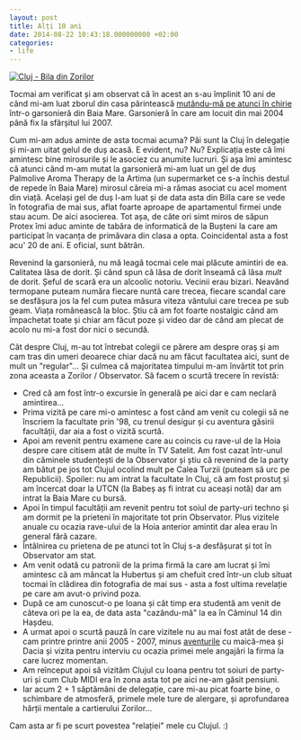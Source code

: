 ```yaml
---
layout: post
title: Alți 10 ani
date: 2014-08-22 10:43:18.000000000 +02:00
categories:
- life
---
```

[![Cluj - Bila din Zorilor](https://content.rusiczki.net/2014/08/P7030435-693x462.jpg)](https://content.rusiczki.net/2014/08/P7030435.jpg)

Tocmai am verificat și am observat că în acest an s-au împlinit 10 ani de când mi-am luat zborul din casa părintească [mutându-mă pe atunci în chirie](http://www.rusiczki.net/2004/05/18/the-new-home/) într-o garsonieră din Baia Mare. Garsonieră în care am locuit din mai 2004 până fix la sfârșitul lui 2007.

Cum mi-am adus aminte de asta tocmai acuma? Păi sunt la Cluj în delegație și mi-am uitat gelul de duș acasă. E evident, nu? Nu? Explicația este că îmi amintesc bine mirosurile și le asociez cu anumite lucruri. Și așa îmi amintesc că atunci când m-am mutat la garsonieră mi-am luat un gel de duș Palmolive Aroma Therapy de la Artima (un supermarket ce s-a închis destul de repede în Baia Mare) mirosul căreia mi-a rămas asociat cu acel moment din viață. Același gel de duș l-am luat și de data asta din Billa care se vede în fotografia de mai sus, aflat foarte aproape de apartamentul firmei unde stau acum. De aici asocierea. Tot așa, de câte ori simt miros de săpun Protex îmi aduc aminte de tabăra de informatică de la Bușteni la care am participat în vacanța de primăvara din clasa a opta. Coincidental asta a fost acu' 20 de ani. E oficial, sunt bătrân.

Revenind la garsonieră, nu mă leagă tocmai cele mai plăcute amintiri de ea. Calitatea lăsa de dorit. Și când spun că lăsa de dorit înseamă că lăsa *mult* de dorit. Șeful de scară era un alcoolic notoriu. Vecinii erau bizari. Neavând termopane puteam număra fiecare nuntă care trecea, fiecare scandal care se desfășura jos la fel cum putea măsura viteza vântului care trecea pe sub geam. Viața românească la bloc. Știu că am fot foarte nostalgic când am împachetat toate și chiar am făcut poze și video dar de când am plecat de acolo nu mi-a fost dor nici o secundă.

Cât despre Cluj, m-au tot întrebat colegii ce părere am despre oraș și am cam tras din umeri deoarece chiar dacă nu am făcut facultatea aici, sunt de mult un "regular"... Și culmea că majoritatea timpului m-am învârtit tot prin zona aceasta a Zorilor / Observator. Să facem o scurtă trecere în revistă:

* Cred că am fost într-o excursie în generală pe aici dar e cam neclară amintirea...
* Prima vizită pe care mi-o amintesc a fost când am venit cu colegii să ne înscriem la facultate prin '98, cu trenul desigur și cu aventura găsirii facultății, dar aia a fost o vizită scurtă.
* Apoi am revenit pentru examene care au coincis cu rave-ul de la Hoia despre care citisem atât de multe în TV Satelit. Am fost cazat într-unul din căminele studențești de la Observator și știu că revenind de la party am bătut pe jos tot Clujul ocolind mult pe Calea Turzii (puteam să urc pe Republicii). Spoiler: nu am intrat la facultate în Cluj, că am fost prostuț și am încercat doar la UTCN (la Babeș aș fi intrat cu aceași notă) dar am intrat la Baia Mare cu bursă.
* Apoi în timpul facultății am revenit pentru tot soiul de party-uri techno și am dormit pe la prieteni în majoritate tot prin Observator. Plus vizitele anuale cu ocazia rave-ului de la Hoia anterior amintit dar alea erau în general fără cazare.
* Întâlnirea cu prietena de pe atunci tot în Cluj s-a desfășurat și tot în Observator am stat.
* Am venit odată cu patronii de la prima firmă la care am lucrat și îmi amintesc că am mâncat la Hubertus și am chefuit cred într-un club situat tocmai în clădirea din fotografia de mai sus - asta a fost ultima revelație pe care am avut-o privind poza.
* După ce am cunoscut-o pe Ioana și cât timp era studentă am venit de câteva ori pe la ea, de data asta "cazându-mă" la ea în Căminul 14 din Hașdeu.
* A urmat apoi o scurtă pauză în care vizitele nu au mai fost atât de dese - cam printre printre anii 2005 - 2007, minus [aventurile](http://www.rusiczki.net/2006/12/31/el-grande-year-end-recap/) cu maică-mea și Dacia și vizita pentru interviu cu ocazia primei mele angajări la firma la care lucrez momentan.
* Am reînceput apoi să vizităm Clujul cu Ioana pentru tot soiuri de party-uri și cum Club MIDI era în zona asta tot pe aici ne-am găsit pensiuni.
* Iar acum 2 + 1 săptămâni de delegație, care mi-au picat foarte bine, o schimbare de atmosferă, primele mele ture de alergare, și aprofundarea hărții mentale a cartierului Zorilor...

Cam asta ar fi pe scurt povestea "relației" mele cu Clujul. :)
